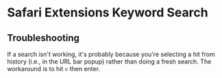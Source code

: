 # Safari Extensions Keyword Search

## Troubleshooting

If a search isn't working, it's probably because you're selecting a hit from history (i.e., in the URL bar popup) rather than doing a fresh search. The workaround is to hit `⎋` then enter.
